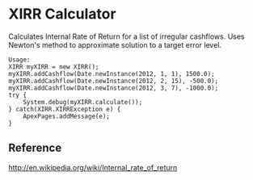 XIRR Calculator
===============

Calculates Internal Rate of Return for a list of irregular cashflows.
Uses Newton's method to approximate solution to a target error level.
  
    Usage:
    XIRR myXIRR = new XIRR();
    myXIRR.addCashflow(Date.newInstance(2012, 1, 1), 1500.0);
    myXIRR.addCashflow(Date.newInstance(2012, 2, 15), -500.0);
    myXIRR.addCashflow(Date.newInstance(2012, 3, 7), -1000.0);
    try {
    	System.debug(myXIRR.calculate());
    } catch(XIRR.XIRRException e) {
    	ApexPages.addMessage(e);
    }

Reference
---------

http://en.wikipedia.org/wiki/Internal_rate_of_return

